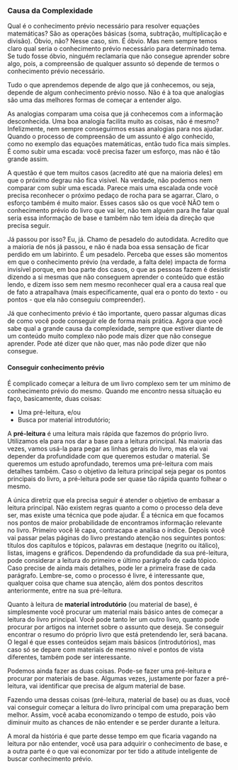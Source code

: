 ### Causa da Complexidade

Qual é o conhecimento prévio necessário para resolver equações matemáticas? São as operações básicas (soma, subtração, multiplicação e divisão). Óbvio, não? Nesse caso, sim. É óbvio. Mas nem sempre temos claro qual seria o conhecimento prévio necessário para determinado tema. Se tudo fosse óbvio, ninguém reclamaria que não consegue aprender sobre algo, pois, a compreensão de qualquer assunto só depende de termos o conhecimento prévio necessário.

Tudo o que aprendemos depende de algo que já conhecemos, ou seja, depende de algum conhecimento prévio nosso. Não é à toa que analogias são uma das melhores formas de começar a entender algo.

As analogias comparam uma coisa que já conhecemos com a informação desconhecida. Uma boa analogia facilita muito as coisas, não é mesmo? Infelizmente, nem sempre conseguirmos essas analogias para nos ajudar. Quando o processo de compreensão de um assunto é algo conhecido, como no exemplo das equações matemáticas, então tudo fica mais simples. É como subir uma escada: você precisa fazer um esforço, mas não é tão grande assim.

A questão é que tem muitos casos (acredito até que na maioria deles) em que o próximo degrau não fica visível. Na verdade, não podemos nem comparar com subir uma escada. Parece mais uma escalada onde você precisa reconhecer o próximo pedaço de rocha para se agarrar. Claro, o esforço também é muito maior. Esses casos são os que você NÃO tem o conhecimento prévio do livro que vai ler, não tem alguém para lhe falar qual seria essa informação de base e também não tem ideia da direção que precisa seguir.

Já passou por isso? Eu, já. Chamo de pesadelo do autodidata. Acredito que a maioria de nós já passou, e não é nada boa essa sensação de ficar perdido em um labirinto. É um pesadelo. Perceba que esses são momentos em que o conhecimento prévio (na verdade, a falta dele) impacta de forma invisível porque, em boa parte dos casos, o que as pessoas fazem é desistir dizendo a si mesmas que não conseguem aprender o conteúdo que estão lendo, e dizem isso sem nem mesmo reconhecer qual era a causa real que de fato a atrapalhava (mais especificamente, qual era o ponto do texto - ou pontos - que ela não conseguiu compreender).

Já que conhecimento prévio é tão importante, quero passar algumas dicas de como você pode conseguir ele de forma mais prática. Agora que você sabe qual a grande causa da complexidade, sempre que estiver diante de um conteúdo muito complexo não pode mais dizer que não consegue aprender. Pode até dizer que não quer, mas não pode dizer que não consegue.

#### Conseguir conhecimento prévio

É complicado começar a leitura de um livro complexo sem ter um mínimo de conhecimento prévio do mesmo. Quando me encontro nessa situação eu faço, basicamente, duas coisas:

* Uma pré-leitura, e/ou
* Busca por material introdutório;

A **pré-leitura** é uma leitura mais rápida que fazemos do próprio livro. Utilizamos ela para nos dar a base para a leitura principal. Na maioria das vezes, vamos usá-la para pegar as linhas gerais do livro, mas ela vai depender da profundidade com que queremos estudar o material. Se queremos um estudo aprofundado, teremos uma pré-leitura com mais detalhes também. Caso o objetivo da leitura principal seja pegar os pontos principais do livro, a pré-leitura pode ser quase tão rápida quanto folhear o mesmo.

A única diretriz que ela precisa seguir é atender o objetivo de embasar a leitura principal. Não existem regras quanto a como o processo dela deve ser, mas existe uma técnica que pode ajudar. É a técnica em que focamos nos pontos de maior probabilidade de encontramos informação relevante no livro. Primeiro você lê capa, contracapa e analisa o índice. Depois você vai passar pelas páginas do livro prestando atenção nos seguintes pontos: títulos dos capítulos e tópicos, palavras em destaque (negrito ou itálico), listas, imagens e gráficos. Dependendo da profundidade da sua pré-leitura, pode considerar a leitura do primeiro e último parágrafo de cada tópico. Caso precise de ainda mais detalhes, pode ler a primeira frase de cada parágrafo. Lembre-se, como o processo é livre, é interessante que, qualquer coisa que chame sua atenção, além dos pontos descritos anteriormente, entre na sua pré-leitura.

Quanto à leitura de **material introdutório** (ou material de base), é simplesmente você procurar um material mais básico antes de começar a leitura do livro principal. Você pode tanto ler um outro livro, quanto pode procurar por artigos na internet sobre o assunto que deseja. Se conseguir encontrar o resumo do próprio livro que está pretendendo ler, será bacana. O legal é que esses conteúdos sejam mais básicos (introdutórios), mas caso só se depare com materiais de mesmo nível e pontos de vista diferentes, também pode ser interessante.

Podemos ainda fazer as duas coisas. Pode-se fazer uma pré-leitura e procurar por materiais de base. Algumas vezes, justamente por fazer a pré-leitura, vai identificar que precisa de algum material de base.

Fazendo uma dessas coisas (pré-leitura, material de base) ou as duas, você vai conseguir começar a leitura do livro principal com uma preparação bem melhor. Assim, você acaba economizando o tempo de estudo, pois vão diminuir muito as chances de não entender e se perder durante a leitura.

A moral da história é que parte desse tempo em que ficaria vagando na leitura por não entender, você usa para adquirir o conhecimento de base, e a outra parte é o que vai economizar por ter tido a atitude inteligente de buscar conhecimento prévio.

